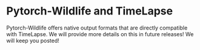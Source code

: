 # Pytorch-Wildlife and TimeLapse
Pytorch-Wildlife offers native output formats that are directly compatible with TimeLapse. We will provide more details on this in future releases! We will keep you posted! 
